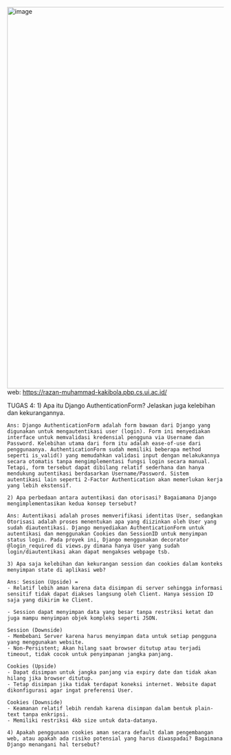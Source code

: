 <img width="1070" height="887" alt="image" src="https://github.com/user-attachments/assets/ce126fb8-5b86-4ec0-adbd-0434d22e6f78" />web: https://razan-muhammad-kakibola.pbp.cs.ui.ac.id/

<!-- TUGAS 1:

    1. Jelaskan bagaimana cara kamu mengimplementasikan checklist di atas secara step-by-step 
        1) Membuat repositori github bernama "kakibola" di lokal dan server github

        2) via Terminal, menjalankan 'python -m venv env' di folder tsb. agar project tsb memiliki instalasi python dan package lain yang terpisah/terisolasi (agar tidak memiliki konflik di satu project dengan project lain)

        3) menjalankan 'env\Scripts\activate' untuk mengaktivkan env

        4) menginstall dependencies sepert {django, gunicorn, whitenoise, psycopg2-binary, requests, urllib3, python-dotenv} dalam requirements.txt dan menjalankan pip install-r requirements.txt

        5) membuat Django Project dengan menjalankan 'django-admin startproject kaki_bola .' di terminal

        6) menambah 'PRODUCTION=False' di .env file. Line tersebut ditambahkan ketika melakukan testing/development agar dapat mendebug lebih mudah.

        7) membuat file .env.prod dengan isi:
        DB_NAME=<nama database>
        DB_HOST=<host database>
        DB_PORT=<port database>
        DB_USER=<username database>
        DB_PASSWORD=<password database>
        SCHEMA=tugas_individu
        PRODUCTION=True

        data diambil dari email yang dikirim di email UI. file ini digunakan untuk prod deployment di server

        8) di settings.py, menambahkan:
        `import os
        from dotenv import load_dotenv
        load_dotenv()`
        agar environment variables dapat diload 

        9) di file yang sama, menambahkan '["localhost", "127.0.0.1"]' di ALLOWED_HOSTS agar dapat mengakses aplikasi web melalui lokal host

        10) menambah:
        
        'if PRODUCTION:
            # Production: gunakan PostgreSQL dengan kredensial dari environment variables
            DATABASES = {
                'default': {
                    'ENGINE': 'django.db.backends.postgresql',
                    'NAME': os.getenv('DB_NAME'),
                    'USER': os.getenv('DB_USER'),
                    'PASSWORD': os.getenv('DB_PASSWORD'),
                    'HOST': os.getenv('DB_HOST'),
                    'PORT': os.getenv('DB_PORT'),
                    'OPTIONS': {
                        'options': f"-c search_path={os.getenv('SCHEMA', 'public')}"
                    }
                }
            }
        else:
            # Development: gunakan SQLite
            DATABASES = {
                'default': {
                    'ENGINE': 'django.db.backends.sqlite3',
                    'NAME': BASE_DIR / 'db.sqlite3',
                }
            }' di settings.py pada bagian DATABASES

        11) membuat migrasi dengan python makemigrations dan migrate

        12) membuat project baru di Pacil Web Service bernama kakibola dan mendeploy local project ke PWS melalui git remote add pws, git branch -M master (utk membuat branch origin) dan git push pws master agar perubahan lokal dapat dideploy.

        13) pada Tab environs, menambahkan text dari file .env.prod dari local project. 

        14) menambah url deployment PWS ke ALLOWED_HOSTS di settings.py local agar project tsb dapat diakses oleh PWS.

        15) Balik ke project local, membuat aplikasi dengan naman 'main' dengan menjalankan 'python manage.py startapp main' di Terminal

        16) mendaftarkan 'main' di INSTALLED_APPS pada settings.py

        17) membuat File .html baru di folder 'templates' dan menambahkan beberapa header yang dikaitkan dengan variable pada views.py (on that later)

        18) menambah atribut yang sesuai dengan deskripsi tugas di models.py (name, price, desc, thumbnail, category, is_featured) dengan datatype yang sesuai.

        19) mengulang tahapan migrasi dengan python makemigrations dan migrate.

        20) di views.py, menambah line 'from django.shortcuts import render' agar template html dapat di-render.

        21) membuat fungsi dengan parameter 'request' yang menerima permintaan http dan mengembalikan variabel-variabel yang sesuai di dalam dictionary yang tertera agar dapat digunakan oleh file html.

        22) [Routing] membuat file urls.py di folder 'main' sebagai konfigurasi routing aplikasi

        23) mengisi file tsb dengan:
        'from django.urls import path       (mendefinisikan pola url)
        from main.views import show_main    (memanggil fungsi dari step 21 saat url cocok)

        app_name = 'main'

        urlpatterns = [
            path('', show_main, name='show_main'),
        ]'

        24) di urls.py pada folder 'kaki_bola', menambah ', include' pada line 'from django.urls import path' 

        25) menambah 'path('', include('main.urls')),' ke dalam urlpatterns = [] untuk mengimport pola rute URL dari aplikasi main

        26) melakukan git push pws master untuk mengupdate versi deployment project ini

    2. Buatlah bagan yang berisi request client ke web aplikasi berbasis Django beserta responnya dan jelaskan pada bagan tersebut kaitan antara urls.py, views.py, models.py, dan berkas html.
    -> Terdapat file .drawio dan .svg bernama "BaganGambar" di repository ini dengan jawaban pertanyaan ini

    3. Jelaskan peran settings.py dalam proyek Django!
        settings.py berisi semua konfigurasi dari instalasi project Django agar project tsb dapat dijalankan sesuai dengan rencana. Mengatur hal-hal seperti INSTALLED_APPS (list daftar aplikasi yang diaktifkan), ALLOWED_HOSTS (daftar nama domain yang dapat mengakses/melayani project Django tsb), dan TEMPLATES (mengatur dimana Django dapat mencari .html file) 

    4. Bagaimana cara kerja migrasi database di Django?
        migrasi pada Djano bekerja seperti commit-push pada git.
        misalkan models.py telah diubah dan 'python manage.py makemigrations' dijalankan. Maka Django akan membandingkan versi models.py saat ini dengan iterasi sebelumnya. Jika ada, makan Django akan membuat file baru di folder 'migrations' (dalam project ini terdapat di main/migrations). Ketika 'python manage.py migrate' dijalankan, sama saja seperti 'push' pada git. Perubahan tsb. akan diterapkan ke dalam database.

    5. Menurut Anda, dari semua framework yang ada, mengapa framework Django dijadikan permulaan        pembelajaran pengembangan perangkat lunak?
        Utamanya karena berdasarkan Python dan developer tidak perlu berinteraksi dengan SQL secara langsung karena Django memiliki Object-Relational Mapper. Python juga dapat dikatakan lebih "beginner-friendly" daripada bahasa pemrograman lain karena memiliki dynamic typing (salah satu alasannya)

    6. Apakah ada feedback untuk asisten dosen tutorial 1 yang telah kamu kerjakan sebelumnya?
    Tidak ada, karena topik tutorial 1 masih dapat dimengerti dengan mudah dan masih belum terlalu kompleks. Tetapi, asisten dosen pada tutorial 0 sangat membantu ketika troubleshooting masalah (karena saya masih sangat baru terhadap Django) -->

<!-- TUGAS 3:
    1. Jelaskan mengapa kita memerlukan data delivery dalam pengimplementasian sebuah platform?

        Ans: Data Delivery merupakan proses pemindahan data dari satu tempat ke tempat lain. Tanpa data delivery, maka platform berbasis internet atau wireless communication tidak mungkin terjadi karena suatu device (client) perlu mengirim semacam data yang akan diproses oleh suatu server (dan vice versa). Dari segi development, suatu platform memiliki banyak komponen/modul. Data delivery diperlukan agar semua komponen dapat saling menerima/mengirim data yang penting untuk tujuan platform.

    2. Menurutmu, mana yang lebih baik antara XML dan JSON? Mengapa JSON lebih populer dibandingkan XML?

        Ans: Menurut saya JSON lebih baik karena lebih mudah dibaca (less clutter than XML) dan lebih efisien dalam syntax-nya. Ex:
        (JSON) name: "el moment"
        (XML) <field name = "name" type = "CharField">ElMomentos</field> 
        dari format, JSON lebih human readable, apalagi jika terdapat banyak attribut.

    3.  Jelaskan fungsi dari method is_valid() pada form Django dan mengapa kita membutuhkan method tersebut?

        Ans: is_valid() berfungsi sebagai validator data form. method tsb mengecek apakah tipe data sesuai dengan tujuan dan ketentuan khusus (seperti max_char_length), dan menyimpan error ke atribut .errors jika terdapat data yang tidak sesuai. Tanpa method tersebut, data kotor/yang tidak diinginkan dapat masuk ke dalam database platform.

    4. Mengapa kita membutuhkan csrf_token saat membuat form di Django? Apa yang dapat terjadi jika kita tidak menambahkan csrf_token pada form Django? Bagaimana hal tersebut dapat dimanfaatkan oleh penyerang?
W
        Ans: Kita membutuhkan csrf_token untuk mencegah serangan Cross-Site Request Forgery. Jika crsf_token tidak ditambahkan, maka form tidak dapat diproses (403 Forbidden (CSRF Verification Failed)). Penyerang dapat memanfaatkan vulnerability ini dengan membuat kode HTML yang malicious. Jika suatu User masuk ke website ini, sang penyerang dapat membuat korban melakukan aksi tertentu yang menguntungkan penyerang, seperti me-reset akun korban pada suatu website.

    5. Jelaskan bagaimana cara kamu mengimplementasikan checklist di atas secara step-by-step
    
        Ans:

        Prelim: di views.py menambah:
        from main.models import Product
        from main.forms import ProductForm
        from django.http import HttpResponse
        from django.core import serializers

        agar object object tertentu dapat digunakan oleh fungsi-fungsi di views.py.

        1) pada views.py, membuat fungsi show_xml dan show_json dengan parameter 'request'.  dan isi:
        prod_list = Product.objects.all()
        (xml/json)_data = serializers.serialize("(xml/json)", prod_list)
        return HttpResponse((xml/json)_data), content_type="application/(xml/json)")

        2) masih di views.py, membuat fungsi show_xml_by_id dan show_json_by_id dengan parameter 'request' dan 'pk = prod_id' dengan isi:
            try:
            prod_item = Product.objects.filter(pk=prod_id)
            (xml/json)_data = serializers.serialize("(xml/json)", prod_item)
            return HttpResponse((xml/json)_data, content_type="application/xml")
        except Product.DoesNotExist:
            return HttpResponse(status=404) --jika produk tidak ada, akan mengeluarkan error

        3) di main/urls.py pada urlpatterns, menambah:
        path('xml/', show_xml, name='show_xml'),
        path('json/', show_json, name='show_json'),
        path('xml/<str:prod_id>/', show_xml_by_id, name='show_xml_by_id'),
        path('json/<str:prod_id>/', show_json_by_id, name='show_json_by_id')

        agar fungsi-fungsi tersebut terjalan dan ditunjukkan ketika (url/xml/id product) dimasukkan ke address bar

        4) membuat file 'forms.py' di folder 'main'. dan mengimport ModelForm dari django.forms dan juga Product dari main.models. Membuat class bernama ProductForm dengan parameter ModelForm dan fields = ["name", "price", "category","description", "thumbnail", "is_featured"]. Fields ini digunakkan agar user/admin dapat memasukkan input ke dalam masing-masing kategori/field saat add_product.html ditunjukkan.

        5) Memodifikasi file 'main.html' dan menambahkan:
        <a href="{% url 'main:add_product' %}">
            <button>+ Add Product</button> --berfungsi sebagai tombol penambahan produk, ngeredirect ke fungsi/webpage add_product
        </a>

        <p><a href="{% url 'main:show_product' prod.id %}"><button>Details</button></a></p> --berfungsi sebagai tombol yang akan meredirect user ke detail produk

        6) Membuat folder 'templates' di root directory dan 'base.html' di dalamnya. .html file ini akan digunakan sebagai dasar dari exstensi webpage lain (seperti add_product dan show_product)

        7) Membuat file 'show_product.html' dan 'add_product.html' di 'main/templates' dan memodifikasinya agar dapat menampilkan nama, harga, deskripsi, dan thumbnail/gambar. Atau untuk kasus add_product, memodifikasinya agar dapat mengirim input. Kedua html ini mengextend dari file base.html.

        8) Menambah:
        path('add-product/', add_product, name = 'add_product' ),
        path('product/<str:id>/', show_product, name = 'show_product'),
        pada urls.py di urlpatterns agar webpage dapat meredirect ke kedua .html tersebut

        EXTRA NOTES:
        menambah CSRF Trusted Origins dengan url pws pada settings.py 
    
    6. Apakah ada feedback untuk asdos di tutorial 2 yang sudah kalian kerjakan?
        Ans: Tidak pada saat ini, asdos saya (Kak marco) sangat membantu ketika saya mengalami kesulitan (yg sepertinya berdasarkan masalah dari sisi schema di PWS) dan saya hanya mengharap bahwa work ethic tim asdos tetap terjaga

POSTMAN IMAGES:<img width="1056" height="954" alt="image" src="https://github.com/user-attachments/assets/c59bde6a-ec28-44d7-b7ea-cc00f7400721" />
<img width="1065" height="990" alt="image" src="https://github.com/user-attachments/assets/f56bc864-cfd6-45d4-9aad-0919b7f92b29" />
<img width="1033" height="646" alt="image" src="https://github.com/user-attachments/assets/5d527832-fad9-47b1-b001-1239ae7df0e1" />
<img width="1017" height="871" alt="image" src="https://github.com/user-attachments/assets/6ceaaed0-8d30-4395-93a2-0fd33a55f24b" />
 -->


TUGAS 4:
    1) Apa itu Django AuthenticationForm? Jelaskan juga kelebihan dan kekurangannya.

    Ans: Django AuthenticationForm adalah form bawaan dari Django yang digunakan untuk mengautentikasi user (login). Form ini menyediakan interface untuk memvalidasi kredensial pengguna via Username dan Password. Kelebihan utama dari form itu adalah ease-of-use dari penggunaanya. AuthenticationForm sudah memiliki beberapa method seperti is_valid() yang memudahkan validasi input dengan melakukannya secara otomatis tanpa mengimplementasi fungsi login secara manual. Tetapi, form tersebut dapat dibilang relatif sederhana dan hanya mendukung autentikasi berdasarkan Username/Password. Sistem autentikasi lain seperti 2-Factor Authentication akan memerlukan kerja yang lebih ekstensif.

    2) Apa perbedaan antara autentikasi dan otorisasi? Bagaiamana Django mengimplementasikan kedua konsep tersebut?

    Ans: Autentikasi adalah proses memverifikasi identitas User, sedangkan Otorisasi adalah proses menentukan apa yang diizinkan oleh User yang sudah diautentikasi. Django menyediakan AuthenticationForm untuk autentikasi dan menggunakan Cookies dan SessionID untuk menyimpan status login. Pada proyek ini, Django menggunakan decorator @login_required di views.py dimana hanya User yang sudah login/diautentikasi akan dapat mengakses webpage tsb. 

    3) Apa saja kelebihan dan kekurangan session dan cookies dalam konteks menyimpan state di aplikasi web?

    Ans: Session (Upside) =
    - Relatif lebih aman karena data disimpan di server sehingga informasi sensitif tidak dapat diakses langsung oleh Client. Hanya session ID saja yang dikirim ke Client. 

    - Session dapat menyimpan data yang besar tanpa restriksi ketat dan juga mampu menyimpan objek kompleks seperti JSON.

    Session (Downside)
    - Membebani Server karena harus menyimpan data untuk setiap pengguna yang menggunakan website. 
    - Non-Persistent; Akan hilang saat browser ditutup atau terjadi timeout, tidak cocok untuk penyimpanan jangka panjang.

    Cookies (Upside)
    - Dapat disimpan untuk jangka panjang via expiry date dan tidak akan hilang jika browser ditutup.
    - Tetap disimpan jika tidak terdapat koneksi internet. Website dapat dikonfigurasi agar ingat preferensi User.

    Cookies (Downside)
    - Keamanan relatif lebih rendah karena disimpan dalam bentuk plain-text tanpa enkripsi.
    - Memiliki restriksi 4kb size untuk data-datanya.

    4) Apakah penggunaan cookies aman secara default dalam pengembangan web, atau apakah ada risiko potensial yang harus diwaspadai? Bagaimana Django menangani hal tersebut?
    
